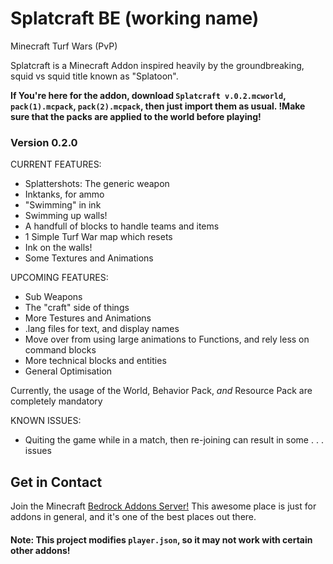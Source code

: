 # Splatcraft BE (working name)
Minecraft Turf Wars (PvP)

Splatcraft is a Minecraft Addon inspired heavily by the groundbreaking, squid vs squid title known as "Splatoon".

**If You're here for the addon, download `Splatcraft v.0.2.mcworld`, `pack(1).mcpack`, `pack(2).mcpack`, then just import them as usual. !Make sure that the packs are applied to the world before playing!**

### Version 0.2.0

CURRENT FEATURES:

- Splattershots: The generic weapon
- Inktanks, for ammo
- "Swimming" in ink
- Swimming up walls!
- A handfull of blocks to handle teams and items
- 1 Simple Turf War map which resets
- Ink on the walls!
- Some Textures and Animations


UPCOMING FEATURES:

- Sub Weapons
- The "craft" side of things
- More Testures and Animations
- .lang files for text, and display names
- Move over from using large animations to Functions, and rely less on command blocks
- More technical blocks and entities
- General Optimisation

Currently, the usage of the World, Behavior Pack, *and* Resource Pack are completely mandatory

KNOWN ISSUES:

- Quiting the game while in a match, then re-joining can result in some . . . issues


## Get in Contact

Join the Minecraft [Bedrock Addons Server!](https://discord.gg/HMSRWuR78w) This awesome place is just for addons in general, and it's one of the best places out there.


#### Note: This project modifies `player.json`, so it may not work with certain other addons!
